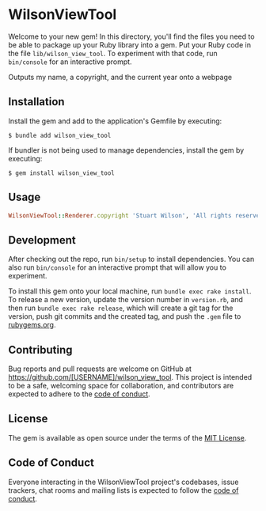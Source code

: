 # WilsonViewTool

Welcome to your new gem! In this directory, you'll find the files you need to be
able to package up your Ruby library into a gem. Put your Ruby code in the file
`lib/wilson_view_tool`. To experiment with that code, run `bin/console` for an
interactive prompt.

Outputs my name, a copyright, and the current year onto a webpage

## Installation

Install the gem and add to the application's Gemfile by executing:

    $ bundle add wilson_view_tool

If bundler is not being used to manage dependencies, install the gem by
executing:

    $ gem install wilson_view_tool

## Usage

```ruby
WilsonViewTool::Renderer.copyright 'Stuart Wilson', 'All rights reserved'
```

## Development

After checking out the repo, run `bin/setup` to install dependencies. You can
also run `bin/console` for an interactive prompt that will allow you to
experiment.

To install this gem onto your local machine, run `bundle exec rake install`. To
release a new version, update the version number in `version.rb`, and then run
`bundle exec rake release`, which will create a git tag for the version, push
git commits and the created tag, and push the `.gem` file to
[rubygems.org](https://rubygems.org).

## Contributing

Bug reports and pull requests are welcome on GitHub at
https://github.com/[USERNAME]/wilson_view_tool. This project is intended to be a
safe, welcoming space for collaboration, and contributors are expected to adhere
to the
[code of conduct](https://github.com/[USERNAME]/wilson_view_tool/blob/main/CODE_OF_CONDUCT.md).

## License

The gem is available as open source under the terms of the
[MIT License](https://opensource.org/licenses/MIT).

## Code of Conduct

Everyone interacting in the WilsonViewTool project's codebases, issue trackers,
chat rooms and mailing lists is expected to follow the
[code of conduct](https://github.com/[USERNAME]/wilson_view_tool/blob/main/CODE_OF_CONDUCT.md).
